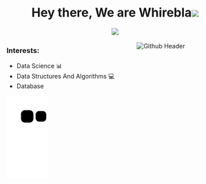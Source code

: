 <h1 align="center">Hey there, We are Whirebla<img src="https://raw.githubusercontent.com/MartinHeinz/MartinHeinz/master/wave.gif" width="30px"></h1>
<p align="center">
  <img src="https://scontent.fmnl25-2.fna.fbcdn.net/v/t1.15752-9/274854119_379547456995741_5556988960253195888_n.jpg?_nc_cat=102&ccb=1-5&_nc_sid=ae9488&_nc_ohc=oYlmAZ1OraQAX_fYlPb&_nc_ht=scontent.fmnl25-2.fna&oh=03_AVLHAL78XNitNV2a99MNeHMEQ4ykOsOxMeZ0RsBMnMYOxQ&oe=625603AC" width="550px">
  </p>
  
  <img width="40%" align="right" alt="Github Header" src="Images/coding_2.gif" />
  
<h3 align="left">Interests:</h3>

- Data Science 📊
- Data Structures And Algorithms 💻
- Database 

<img src="https://raw.githubusercontent.com/avinash-218/avinash-218/output/github-contribution-grid-snake.svg">
